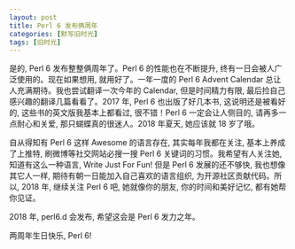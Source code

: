 ```yaml
---
layout: post
title: Perl 6 发布俩周年
categories: [默写旧时光]
tags: [旧时光]
---
```


是的, Perl 6 发布整整俩周年了。Perl 6 的性能也在不断提升, 终有一日会被人广泛使用的。现在如果想用, 就用好了。一年一度的 Perl 6 Advent Calendar 总让人充满期待。我也尝试翻译一次今年的 Calendar, 但是时间精力有限, 最后捡自己感兴趣的翻译几篇看看了。2017 年, Perl 6 也出版了好几本书, 这说明还是被看好的, 这些书的英文版我基本上都看过, 很不错！Perl 6 一定会让人侧目的, 请再多一点耐心和关爱, 那只蝴蝶真的很迷人。2018 年夏天, 她应该就 18 岁了哦。

自从得知有 Perl 6 这样 Awesome 的语言存在, 其实每年我都在关注, 基本上养成了上推特, 刷微博等社交网站必搜一搜 Perl 6 关键词的习惯。我希望有人关注她, 知道有这么一种语言, Write Just For Fun! 但是 Perl 6 发展的还不够快, 我也想像其它人一样, 期待有朝一日能加入自己喜欢的语言组织, 为开源社区贡献代码。所以, 2018 年, 继续关注 Perl 6 吧, 她就像你的朋友, 你的时间和美好记忆, 都有她帮你见证。

2018 年, perl6.d 会发布, 希望这会是 Perl 6 发力之年。

两周年生日快乐, Perl 6!
